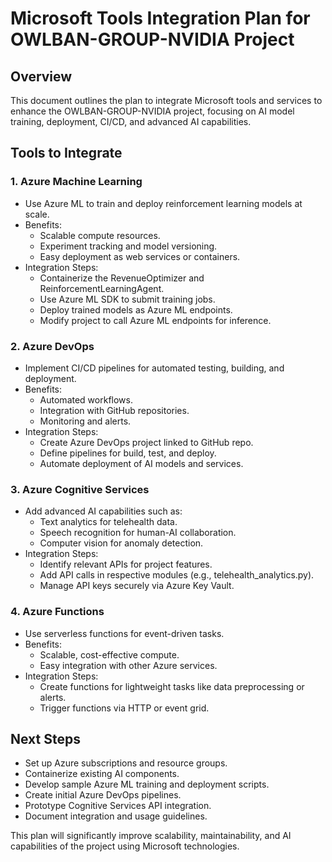 # Microsoft Tools Integration Plan for OWLBAN-GROUP-NVIDIA Project

## Overview

This document outlines the plan to integrate Microsoft tools and services to enhance the OWLBAN-GROUP-NVIDIA project, focusing on AI model training, deployment, CI/CD, and advanced AI capabilities.

## Tools to Integrate

### 1. Azure Machine Learning

- Use Azure ML to train and deploy reinforcement learning models at scale.
- Benefits:
  - Scalable compute resources.
  - Experiment tracking and model versioning.
  - Easy deployment as web services or containers.
- Integration Steps:
  - Containerize the RevenueOptimizer and ReinforcementLearningAgent.
  - Use Azure ML SDK to submit training jobs.
  - Deploy trained models as Azure ML endpoints.
  - Modify project to call Azure ML endpoints for inference.

### 2. Azure DevOps

- Implement CI/CD pipelines for automated testing, building, and deployment.
- Benefits:
  - Automated workflows.
  - Integration with GitHub repositories.
  - Monitoring and alerts.
- Integration Steps:
  - Create Azure DevOps project linked to GitHub repo.
  - Define pipelines for build, test, and deploy.
  - Automate deployment of AI models and services.

### 3. Azure Cognitive Services

- Add advanced AI capabilities such as:
  - Text analytics for telehealth data.
  - Speech recognition for human-AI collaboration.
  - Computer vision for anomaly detection.
- Integration Steps:
  - Identify relevant APIs for project features.
  - Add API calls in respective modules (e.g., telehealth_analytics.py).
  - Manage API keys securely via Azure Key Vault.

### 4. Azure Functions

- Use serverless functions for event-driven tasks.
- Benefits:
  - Scalable, cost-effective compute.
  - Easy integration with other Azure services.
- Integration Steps:
  - Create functions for lightweight tasks like data preprocessing or alerts.
  - Trigger functions via HTTP or event grid.

## Next Steps

- Set up Azure subscriptions and resource groups.
- Containerize existing AI components.
- Develop sample Azure ML training and deployment scripts.
- Create initial Azure DevOps pipelines.
- Prototype Cognitive Services API integration.
- Document integration and usage guidelines.

This plan will significantly improve scalability, maintainability, and AI capabilities of the project using Microsoft technologies.
